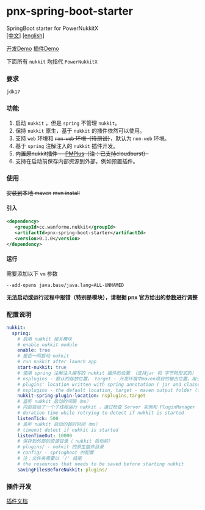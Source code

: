 # pnx-spring-boot-starter

SpringBoot starter for PowerNukkitX  
[[中文]](README.md) [[english]](README.en.md)  

[开发Demo](https://github.com/WanneSimon/pnx-starter-demo.git) 
[插件Demo](https://github.com/WanneSimon/pnx-starter-plugin-demo.git)

下面所有 `nukkit` 均指代 `PowerNukkitX`

### 要求

`jdk17`

### 功能

1. 启动 `nukkit` ，但是 `spring` 不管理 `nukkit`。
2. 保持 `nukkit` 原生，基于 `nukkit` 的插件依然可以使用。
3. 支持 `web` 环境和 ~~`non-web` 环境（待测试）~~，默认为 `non-web` 环境。
4. 基于 `spring` 注解注入的 `nukkit` 插件开发。
5. ~~内置原nukkit插件 -- [PMPlus](https://github.com/WanneSimon/PMPlus/tree/2.0/build)（注：已支持cloudburst）~~
6. 支持在启动前保存内部资源到外部，例如预置插件。

### 使用
~~安装到本地 maven~~
~~mvn install~~
  
#### 引入

```xml
<dependency>
   <groupId>cc.wanforme.nukkit</groupId>
   <artifactId>pnx-spring-boot-starter</artifactId>
   <version>0.1.0</version>
</dependency>
```

#### 运行

需要添加以下 `vm` 参数

```
--add-opens java.base/java.lang=ALL-UNNAMED
```

**无法启动或运行过程中报错（特别是模块），请根据 pnx 官方给出的[参数](https://github.com/PowerNukkitX/PowerNukkitX#%E4%BD%BF%E7%94%A8%E6%AD%A5%E9%AA%A4)进行调整**

### 配置说明

```yml
nukkit:
  spring:
    # 启用 nukkit 相关模块
    # enable nukkit module
    enable: true
    # 是否一同启动 nukkit
    # run nukkit after launch app
    start-nukkit: true
    # 使用 spring 注解注入编写的 nukkit 插件的位置 （支持jar 和 字节码形式的）
    # nsplugins - 默认的存放位置， target - 开发环境中maven项目的输出位置，用于开发测试。
    # plugins' location written with spring annotation ( jar and classes supported )
    # nsplugins - the default location, target - maven output folder (for develop plugins)
    nukkit-spring-plugin-location: nsplugins,target
    # 监听 nukkit 启动的间隔（ms）
    # 内部启动了一个子线程运行 nukkit ，通过检查 Server 实例和 PluginManager 实例来确认是否启动完成。 
    # duration time while retrying to detect if nukkit is started
    listenTick: 500
    # 监听 nukkit 启动的超时时间（ms）
    # timeout detect if nukkit is started
    listenTimeOut: 10000
    # 保存到外部的资源目录（ nukkit 启动前）
    # plugins/ - nukkit 的原生插件目录
    # config/ - springboot 的配置
    # 注：文件夹需要以 '/' 结尾
    # the resources that needs to be saved before starting nukkit 
    savingFilesBeforeNukkit: plugins/
```

### 插件开发

[插件文档](nsplugin-doc.md)
